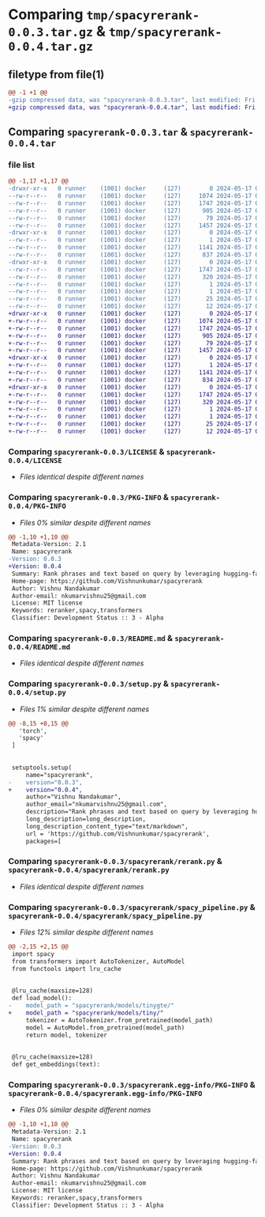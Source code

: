 # Comparing `tmp/spacyrerank-0.0.3.tar.gz` & `tmp/spacyrerank-0.0.4.tar.gz`

## filetype from file(1)

```diff
@@ -1 +1 @@
-gzip compressed data, was "spacyrerank-0.0.3.tar", last modified: Fri May 17 06:02:40 2024, max compression
+gzip compressed data, was "spacyrerank-0.0.4.tar", last modified: Fri May 17 06:10:47 2024, max compression
```

## Comparing `spacyrerank-0.0.3.tar` & `spacyrerank-0.0.4.tar`

### file list

```diff
@@ -1,17 +1,17 @@
-drwxr-xr-x   0 runner    (1001) docker     (127)        0 2024-05-17 06:02:40.490955 spacyrerank-0.0.3/
--rw-r--r--   0 runner    (1001) docker     (127)     1074 2024-05-17 06:02:36.000000 spacyrerank-0.0.3/LICENSE
--rw-r--r--   0 runner    (1001) docker     (127)     1747 2024-05-17 06:02:40.490955 spacyrerank-0.0.3/PKG-INFO
--rw-r--r--   0 runner    (1001) docker     (127)      905 2024-05-17 06:02:36.000000 spacyrerank-0.0.3/README.md
--rw-r--r--   0 runner    (1001) docker     (127)       79 2024-05-17 06:02:40.490955 spacyrerank-0.0.3/setup.cfg
--rw-r--r--   0 runner    (1001) docker     (127)     1457 2024-05-17 06:02:36.000000 spacyrerank-0.0.3/setup.py
-drwxr-xr-x   0 runner    (1001) docker     (127)        0 2024-05-17 06:02:40.490955 spacyrerank-0.0.3/spacyrerank/
--rw-r--r--   0 runner    (1001) docker     (127)        1 2024-05-17 06:02:36.000000 spacyrerank-0.0.3/spacyrerank/__init__.py
--rw-r--r--   0 runner    (1001) docker     (127)     1141 2024-05-17 06:02:36.000000 spacyrerank-0.0.3/spacyrerank/rerank.py
--rw-r--r--   0 runner    (1001) docker     (127)      837 2024-05-17 06:02:36.000000 spacyrerank-0.0.3/spacyrerank/spacy_pipeline.py
-drwxr-xr-x   0 runner    (1001) docker     (127)        0 2024-05-17 06:02:40.490955 spacyrerank-0.0.3/spacyrerank.egg-info/
--rw-r--r--   0 runner    (1001) docker     (127)     1747 2024-05-17 06:02:40.000000 spacyrerank-0.0.3/spacyrerank.egg-info/PKG-INFO
--rw-r--r--   0 runner    (1001) docker     (127)      320 2024-05-17 06:02:40.000000 spacyrerank-0.0.3/spacyrerank.egg-info/SOURCES.txt
--rw-r--r--   0 runner    (1001) docker     (127)        1 2024-05-17 06:02:40.000000 spacyrerank-0.0.3/spacyrerank.egg-info/dependency_links.txt
--rw-r--r--   0 runner    (1001) docker     (127)        1 2024-05-17 06:02:40.000000 spacyrerank-0.0.3/spacyrerank.egg-info/not-zip-safe
--rw-r--r--   0 runner    (1001) docker     (127)       25 2024-05-17 06:02:40.000000 spacyrerank-0.0.3/spacyrerank.egg-info/requires.txt
--rw-r--r--   0 runner    (1001) docker     (127)       12 2024-05-17 06:02:40.000000 spacyrerank-0.0.3/spacyrerank.egg-info/top_level.txt
+drwxr-xr-x   0 runner    (1001) docker     (127)        0 2024-05-17 06:10:47.062645 spacyrerank-0.0.4/
+-rw-r--r--   0 runner    (1001) docker     (127)     1074 2024-05-17 06:10:34.000000 spacyrerank-0.0.4/LICENSE
+-rw-r--r--   0 runner    (1001) docker     (127)     1747 2024-05-17 06:10:47.062645 spacyrerank-0.0.4/PKG-INFO
+-rw-r--r--   0 runner    (1001) docker     (127)      905 2024-05-17 06:10:34.000000 spacyrerank-0.0.4/README.md
+-rw-r--r--   0 runner    (1001) docker     (127)       79 2024-05-17 06:10:47.062645 spacyrerank-0.0.4/setup.cfg
+-rw-r--r--   0 runner    (1001) docker     (127)     1457 2024-05-17 06:10:34.000000 spacyrerank-0.0.4/setup.py
+drwxr-xr-x   0 runner    (1001) docker     (127)        0 2024-05-17 06:10:47.062645 spacyrerank-0.0.4/spacyrerank/
+-rw-r--r--   0 runner    (1001) docker     (127)        1 2024-05-17 06:10:34.000000 spacyrerank-0.0.4/spacyrerank/__init__.py
+-rw-r--r--   0 runner    (1001) docker     (127)     1141 2024-05-17 06:10:34.000000 spacyrerank-0.0.4/spacyrerank/rerank.py
+-rw-r--r--   0 runner    (1001) docker     (127)      834 2024-05-17 06:10:34.000000 spacyrerank-0.0.4/spacyrerank/spacy_pipeline.py
+drwxr-xr-x   0 runner    (1001) docker     (127)        0 2024-05-17 06:10:47.062645 spacyrerank-0.0.4/spacyrerank.egg-info/
+-rw-r--r--   0 runner    (1001) docker     (127)     1747 2024-05-17 06:10:47.000000 spacyrerank-0.0.4/spacyrerank.egg-info/PKG-INFO
+-rw-r--r--   0 runner    (1001) docker     (127)      320 2024-05-17 06:10:47.000000 spacyrerank-0.0.4/spacyrerank.egg-info/SOURCES.txt
+-rw-r--r--   0 runner    (1001) docker     (127)        1 2024-05-17 06:10:47.000000 spacyrerank-0.0.4/spacyrerank.egg-info/dependency_links.txt
+-rw-r--r--   0 runner    (1001) docker     (127)        1 2024-05-17 06:10:46.000000 spacyrerank-0.0.4/spacyrerank.egg-info/not-zip-safe
+-rw-r--r--   0 runner    (1001) docker     (127)       25 2024-05-17 06:10:47.000000 spacyrerank-0.0.4/spacyrerank.egg-info/requires.txt
+-rw-r--r--   0 runner    (1001) docker     (127)       12 2024-05-17 06:10:47.000000 spacyrerank-0.0.4/spacyrerank.egg-info/top_level.txt
```

### Comparing `spacyrerank-0.0.3/LICENSE` & `spacyrerank-0.0.4/LICENSE`

 * *Files identical despite different names*

### Comparing `spacyrerank-0.0.3/PKG-INFO` & `spacyrerank-0.0.4/PKG-INFO`

 * *Files 0% similar despite different names*

```diff
@@ -1,10 +1,10 @@
 Metadata-Version: 2.1
 Name: spacyrerank
-Version: 0.0.3
+Version: 0.0.4
 Summary: Rank phrases and text based on query by leveraging hugging-face models.
 Home-page: https://github.com/Vishnunkumar/spacyrerank
 Author: Vishnu Nandakumar
 Author-email: nkumarvishnu25@gmail.com
 License: MIT license
 Keywords: reranker,spacy,transformers
 Classifier: Development Status :: 3 - Alpha
```

### Comparing `spacyrerank-0.0.3/README.md` & `spacyrerank-0.0.4/README.md`

 * *Files identical despite different names*

### Comparing `spacyrerank-0.0.3/setup.py` & `spacyrerank-0.0.4/setup.py`

 * *Files 1% similar despite different names*

```diff
@@ -8,15 +8,15 @@
   'torch',
   'spacy'
 ]
 
 
 setuptools.setup(
     name="spacyrerank",
-    version="0.0.3",
+    version="0.0.4",
     author="Vishnu Nandakumar",
     author_email="nkumarvishnu25@gmail.com",
     description="Rank phrases and text based on query by leveraging hugging-face models.",
     long_description=long_description,
     long_description_content_type="text/markdown",
     url = 'https://github.com/Vishnunkumar/spacyrerank',
     packages=[
```

### Comparing `spacyrerank-0.0.3/spacyrerank/rerank.py` & `spacyrerank-0.0.4/spacyrerank/rerank.py`

 * *Files identical despite different names*

### Comparing `spacyrerank-0.0.3/spacyrerank/spacy_pipeline.py` & `spacyrerank-0.0.4/spacyrerank/spacy_pipeline.py`

 * *Files 12% similar despite different names*

```diff
@@ -2,15 +2,15 @@
 import spacy
 from transformers import AutoTokenizer, AutoModel
 from functools import lru_cache
 
 
 @lru_cache(maxsize=128)
 def load_model():
-    model_path = "spacyrerank/models/tinygte/"
+    model_path = "spacyrerank/models/tiny/"
     tokenizer = AutoTokenizer.from_pretrained(model_path)
     model = AutoModel.from_pretrained(model_path)
     return model, tokenizer
 
 
 @lru_cache(maxsize=128)
 def get_embeddings(text):
```

### Comparing `spacyrerank-0.0.3/spacyrerank.egg-info/PKG-INFO` & `spacyrerank-0.0.4/spacyrerank.egg-info/PKG-INFO`

 * *Files 0% similar despite different names*

```diff
@@ -1,10 +1,10 @@
 Metadata-Version: 2.1
 Name: spacyrerank
-Version: 0.0.3
+Version: 0.0.4
 Summary: Rank phrases and text based on query by leveraging hugging-face models.
 Home-page: https://github.com/Vishnunkumar/spacyrerank
 Author: Vishnu Nandakumar
 Author-email: nkumarvishnu25@gmail.com
 License: MIT license
 Keywords: reranker,spacy,transformers
 Classifier: Development Status :: 3 - Alpha
```

